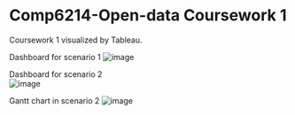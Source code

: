 # Comp6214-Open-data Coursework 1
Coursework 1
visualized by Tableau.

Dashboard for scenario 1
![image](https://user-images.githubusercontent.com/45059424/224957022-eb4d83eb-aa6e-41a1-b227-5c63a23c1c48.png)

Dashboard for scenario 2                                                                              
![image](https://user-images.githubusercontent.com/45059424/224957165-f5b8bc7c-4d29-4cae-bb35-49e2c83db0ce.png)

Gantt chart in scenario 2
![image](https://user-images.githubusercontent.com/45059424/224957227-e0050fef-e8bd-46d6-8068-851fd319223e.png)
